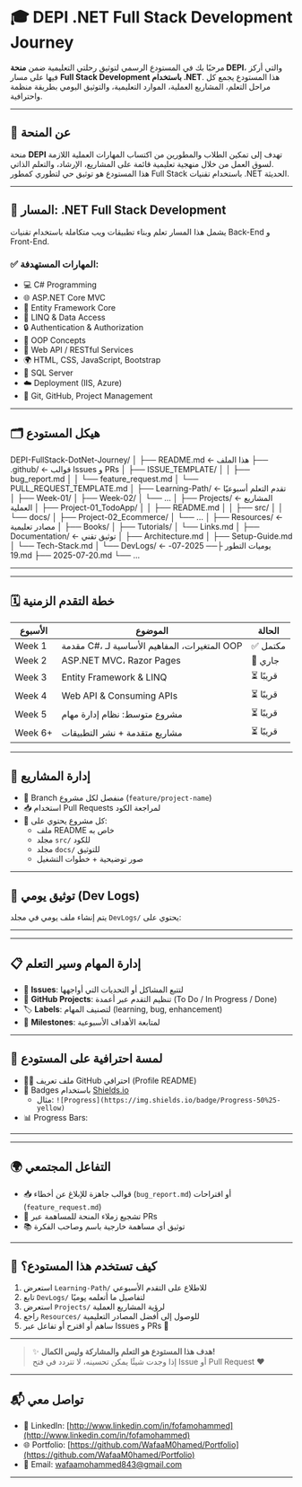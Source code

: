 # 🎓 DEPI .NET Full Stack Development Journey

مرحبًا بك في المستودع الرسمي لتوثيق رحلتي التعليمية ضمن **منحة DEPI**، والتي أركز فيها على مسار **Full Stack Development باستخدام .NET**. هذا المستودع يجمع كل مراحل التعلم، المشاريع العملية، الموارد التعليمية، والتوثيق اليومي بطريقة منظمة واحترافية.

---

## 📌 عن المنحة

منحة **DEPI** تهدف إلى تمكين الطلاب والمطورين من اكتساب المهارات العملية اللازمة لسوق العمل من خلال منهجية تعليمية قائمة على المشاريع، الإرشاد، والتعلم الذاتي.  
هذا المستودع هو توثيق حي لتطوري كمطور Full Stack باستخدام تقنيات .NET الحديثة.

---

## 🧭 المسار: .NET Full Stack Development

يشمل هذا المسار تعلم وبناء تطبيقات ويب متكاملة باستخدام تقنيات Back-End و Front-End.

### ✅ المهارات المستهدفة:

- 💻 C# Programming  
- 🌐 ASP.NET Core MVC  
- 🧱 Entity Framework Core  
- 🔗 LINQ & Data Access  
- 🔒 Authentication & Authorization  
- 🧠 OOP Concepts  
- 📡 Web API / RESTful Services  
- 🌍 HTML, CSS, JavaScript, Bootstrap  
- 🧮 SQL Server  
- ☁️ Deployment (IIS, Azure)  
- 🧰 Git, GitHub, Project Management  

---

## 🗂️ هيكل المستودع


DEPI-FullStack-DotNet-Journey/
│
├── README.md ← هذا الملف
├── .github/ ← قوالب Issues و PRs
│ ├── ISSUE_TEMPLATE/
│ │ ├── bug_report.md
│ │ └── feature_request.md
│ └── PULL_REQUEST_TEMPLATE.md
│
├── Learning-Path/ ← تقدم التعلم أسبوعيًا
│ ├── Week-01/
│ ├── Week-02/
│ └── ...
│
├── Projects/ ← المشاريع العملية
│ ├── Project-01_TodoApp/
│ │ ├── README.md
│ │ ├── src/
│ │ └── docs/
│ ├── Project-02_Ecommerce/
│ └── ...
│
├── Resources/ ← مصادر تعليمية
│ ├── Books/
│ ├── Tutorials/
│ └── Links.md
│
├── Documentation/ ← توثيق تقني
│ ├── Architecture.md
│ ├── Setup-Guide.md
│ └── Tech-Stack.md
│
└── DevLogs/ ← يوميات التطور
├── 2025-07-19.md
├── 2025-07-20.md
└── ...

-----

---

## 🗓️ خطة التقدم الزمنية

| الأسبوع | الموضوع                                      | الحالة    |
|---------|-----------------------------------------------|------------|
| Week 1  | مقدمة C#، المتغيرات، المفاهيم الأساسية لـ OOP | ✅ مكتمل   |
| Week 2  | ASP.NET MVC، Razor Pages                      | 🔄 جاري     |
| Week 3  | Entity Framework & LINQ                       | ⏳ قريبًا   |
| Week 4  | Web API & Consuming APIs                      | ⏳ قريبًا   |
| Week 5  | مشروع متوسط: نظام إدارة مهام                 | ⏳ قريبًا   |
| Week 6+ | مشاريع متقدمة + نشر التطبيقات                | ⏳ قريبًا   |

---

## 🧪 إدارة المشاريع

- 🔀 Branch منفصل لكل مشروع (`feature/project-name`)  
- 📥 استخدام Pull Requests لمراجعة الكود  
- 📄 كل مشروع يحتوي على:  
  - ملف README خاص به  
  - مجلد `src/` للكود  
  - مجلد `docs/` للتوثيق  
  - صور توضيحية + خطوات التشغيل  

---

## 📝 توثيق يومي (Dev Logs)

يتم إنشاء ملف يومي في مجلد `DevLogs/` يحتوي على:

----


---

## 📋 إدارة المهام وسير التعلم

- 🔧 **Issues**: لتتبع المشاكل أو التحديات التي أواجهها  
- 📁 **GitHub Projects**: تنظيم التقدم عبر أعمدة (To Do / In Progress / Done)  
- 🏷️ **Labels**: لتصنيف المهام (learning, bug, enhancement)  
- 📆 **Milestones**: لمتابعة الأهداف الأسبوعية  

---

## 🎨 لمسة احترافية على المستودع

- 🧑‍💻 ملف تعريف GitHub احترافي (Profile README)  
- 🏅 Badges باستخدام [Shields.io](https://shields.io)  
  - مثال: `![Progress](https://img.shields.io/badge/Progress-50%25-yellow)`  
- 📊 Progress Bars:

---

---

## 🌍 التفاعل المجتمعي

- 📥 قوالب جاهزة للإبلاغ عن أخطاء (`bug_report.md`) أو اقتراحات (`feature_request.md`)  
- 🙌 تشجيع زملاء المنحة للمساهمة عبر PRs  
- 📚 توثيق أي مساهمة خارجية باسم وصاحب الفكرة  

---

## 📣 كيف تستخدم هذا المستودع؟

1. استعرض `Learning-Path/` للاطلاع على التقدم الأسبوعي  
2. تابع `DevLogs/` لتفاصيل ما أتعلمه يوميًا  
3. استعرض `Projects/` لرؤية المشاريع العملية  
4. راجع `Resources/` للوصول إلى أفضل المصادر التعليمية  
5. ساهم أو اقترح أو تفاعل عبر Issues و PRs 🙌  

---

> ✨ **هدف هذا المستودع هو التعلم والمشاركة وليس الكمال!**  
> إذا وجدت شيئًا يمكن تحسينه، لا تتردد في فتح Issue أو Pull Request ❤️

---

## 📬 تواصل معي

- 💼 LinkedIn: [http://www.linkedin.com/in/fofamohammed](http://www.linkedin.com/in/fofamohammed)  
- 🌐 Portfolio: [https://github.com/WafaaM0hamed/Portfolio](https://github.com/WafaaM0hamed/Portfolio)  
- 📧 Email: [wafaamohammed843@gmail.com](mailto:wafaamohammed843@gmail.com)

---
